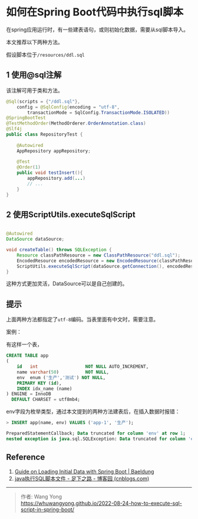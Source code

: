 # 如何在Spring Boot代码中执行sql脚本


在spring应用运行时，有一些建表语句，或则初始化数据，需要从sql脚本导入。

本文推荐以下两种方法。

假设脚本位于`/resources/ddl.sql`

## 1 使用@sql注解

该注解可用于类和方法。

```java
@Sql(scripts = {"/ddl.sql"}, 
    config = @SqlConfig(encoding = "utf-8", 
        transactionMode = SqlConfig.TransactionMode.ISOLATED))
@SpringBootTest
@TestMethodOrder(MethodOrderer.OrderAnnotation.class)
@Slf4j
public class RepositoryTest {
  
    @Autowired
    AppRepository appRepository;
  
    @Test
    @Order(1)
    public void testInsert(){
        appRepository.add(...)
        // ...
    }
}
```

## 2 使用ScriptUtils.executeSqlScript

```java

@Autowired
DataSource dataSource;

void createTable() throws SQLException {
    Resource classPathResource = new ClassPathResource("ddl.sql");
    EncodedResource encodedResource = new EncodedResource(classPathResource, "utf-8");
    ScriptUtils.executeSqlScript(dataSource.getConnection(), encodedResource);
}
```

这种方式更加灵活，DataSource可以是自己创建的。

## 提示

上面两种方法都指定了`utf-8`编码。当表里面有中文时，需要注意。

案例：

有这样一个表，

```sql
CREATE TABLE app
(
    id   int                  NOT NULL AUTO_INCREMENT,
    name varchar(50)          NOT NULL,
    env  enum ('生产','测试') NOT NULL,
    PRIMARY KEY (id),
    INDEX idx_name (name)
) ENGINE = InnoDB
  DEFAULT CHARSET = utf8mb4;
```

env字段为枚举类型，通过本文提到的两种方法建表后，在插入数据时报错：

```sql
> INSERT app(name, env) VALUES ('app-1', '生产');

PreparedStatementCallback; Data truncated for column 'env' at row 1; 
nested exception is java.sql.SQLException: Data truncated for column 'env' at row 1
```

## Reference

1. [Guide on Loading Initial Data with Spring Boot | Baeldung](https://www.baeldung.com/spring-boot-data-sql-and-schema-sql)
2. [java执行SQL脚本文件 - 足下之路 - 博客园 (cnblogs.com)](https://www.cnblogs.com/fangyan1994/p/14123592.html)

---

> 作者: Wang Yong  
> https://whuwangyong.github.io/2022-08-24-how-to-execute-sql-script-in-spring-boot/
